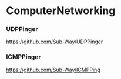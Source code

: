 # ComputerNetworking

### UDPPinger
https://github.com/Sub-Way/UDPPinger

### ICMPPinger
https://github.com/Sub-Way/ICMPPing

